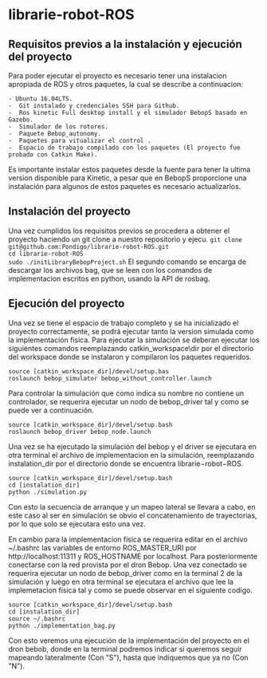 # librarie-robot-ROS
## Requisitos previos a la instalación y ejecución del proyecto
Para poder ejecutar el proyecto es necesario tener una instalacion apropiada de ROS y otros paquetes, la cual se describe a continuacion:


    - Ubuntu 16.04LTS.
    -  Git instalado y credenciales SSH para Github.
    -  Ros kinetic Full desktop install y el simulador BebopS basado en Gazebo.  
    -  Simulador de los rotores.
    -  Paquete Bebop_autonomy.
    -  Paquetes para vitualizar el control .
    -  Espacio de trabajo compilado con los paquetes (El proyecto fue probado con Catkin Make).

Es importante instalar estos paquetes desde la fuente para tener la ultima version disponible para Kinetic, a pesar que en BebopS proporcione una instalación para algunos de estos paquetes es necesario actualizarlos. 

## Instalación del proyecto
Una vez cumplidos los requisitos previos se procedera a obtener el proyecto haciendo un git clone a nuestro repositorio y ejecu.
`git clone git@github.com:Pondigo/librarie-robot-ROS.git` \
`cd librarie-robot-ROS` \
`sudo ./initLibraryBebopProject.sh`
El segundo comando se encarga de descargar los archivos bag, que se leen con los comandos de implementacion escritos en python, usando la API de rosbag.

## Ejecución del proyecto
Una vez se tiene el espacio de trabajo completo y se ha inicializado el proyecto correctamente, se podrá ejecutar tanto la version simulada como la implementación fisica. Para ejecutar la simulación se deberan ejecutar los siguientes comandos reemplazando catkin_workspace\dir por el directorio del workspace donde se instalaron y compilaron los paquetes requeridos.


`source [catkin_workspace_dir]/devel/setup.bas` \
`roslaunch bebop_simulator bebop_without_controller.launch`

Para controlar la simulación que como indica su nombre no contiene un controlador, se requerira ejecutar un nodo de bebop_driver tal y como se puede ver a continuación.

`source [catkin_workspace_dir]/devel/setup.bash` \
`roslaunch bebop_driver bebop_node.launch`

Una vez se ha ejecutado la simulación del bebop y el driver se ejecutara en otra terminal el archivo de implementacion en la simulación, reemplazando instalation_dir por el directorio donde se encuentra librarie−robot−ROS. 

`source [catkin_workspace_dir]/devel/setup.bash ` \
`cd [instalation_dir]` \
`python ./simulation.py`

Con esto la secuencia de arranque y un mapeo lateral se llevara a cabo, en este caso al ser en simulación se obvio el concatenamiento de trayectorias, por lo que solo se ejecutara esto una vez.

En cambio para la implementacion fisica se requerira editar en el archivo ~/.bashrc las variables de entorno ROS_MASTER_URI por http://localhost:11311 y ROS_HOSTNAME por localhost. Para posteriormente conectarse con la red provista por el dron Bebop. Una vez conectado se requerira ejecutar un nodo de bebop_driver como en la terminal 2 de la simulación y luego en otra terminal se ejecutara el archivo que lee la implemetacion fisica tal y como se puede observar en el siguiente codigo.

`source [catkin_workspace_dir]/devel/setup.bash ` \
`cd [instalation_dir]` \
`source ~/.bashrc` \
`python ./implementation_bag.py`

Con esto veremos una ejecución de la implementación del proyecto en el dron bebob, donde en la terminal podremos indicar si queremos seguir mapeando lateralmente (Con "S"), hasta que indiquemos que ya no (Con "N").
